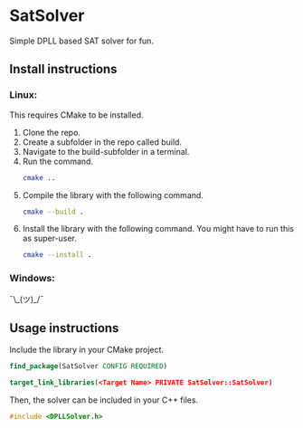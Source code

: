 # SatSolver
Simple DPLL based SAT solver for fun.

## Install instructions

### Linux:
This requires CMake to be installed.
1. Clone the repo.
2. Create a subfolder in the repo called build.
3. Navigate to the build-subfolder in a terminal.
4. Run the command.
   ```bash
   cmake ..
   ```
5. Compile the library with the following command.
   ```bash
   cmake --build .
   ```
6. Install the library with the following command. You might have to run this as super-user.
   ```bash
   cmake --install .
   ```

### Windows:
 ¯\\\_(ツ)\_/¯

## Usage instructions
Include the library in your CMake project.
```cmake
find_package(SatSolver CONFIG REQUIRED)

target_link_libraries(<Target Name> PRIVATE SatSolver::SatSolver)
```
Then, the solver can be included in your C++ files.
```cpp
#include <DPLLSolver.h>
```

